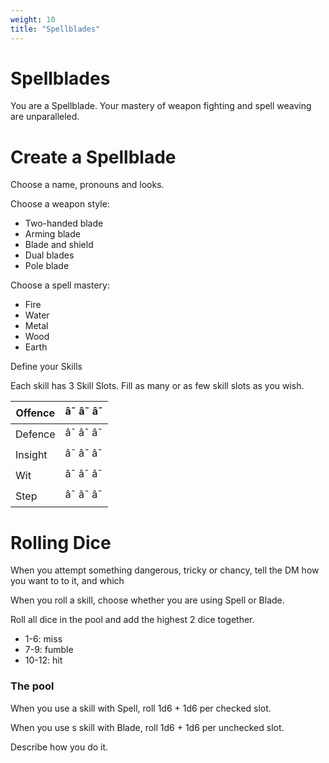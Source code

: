```yaml
---
weight: 10
title: "Spellblades"
---
```


# Spellblades

You are a Spellblade. Your mastery of weapon fighting and spell weaving are unparalleled.

# Create a Spellblade

Choose a name, pronouns and looks.

Choose a weapon style:

- Two-handed blade
- Arming blade
- Blade and shield
- Dual blades
- Pole blade

Choose a spell mastery:

- Fire
- Water
- Metal
- Wood
- Earth

Define your Skills

Each skill has 3 Skill Slots. Fill as many or as few skill slots as you wish.

| Offence | â˜ â˜ â˜ |
| --- | --- |
| Defence | â˜ â˜ â˜ |
| Insight | â˜ â˜ â˜ |
| Wit | â˜ â˜ â˜ |
| Step | â˜ â˜ â˜ |

# Rolling Dice

When you attempt something dangerous, tricky or chancy, tell the DM how you want to to it, and which 

When you roll a skill, choose whether you are using Spell or Blade.

Roll all dice in the pool and add the highest 2 dice together.

- 1-6: miss
- 7-9: fumble
- 10-12: hit

### The pool

When you use a skill with Spell, roll 1d6 + 1d6 per checked slot. 

When you use s skill with Blade, roll 1d6 + 1d6 per unchecked slot.

Describe how you do it.